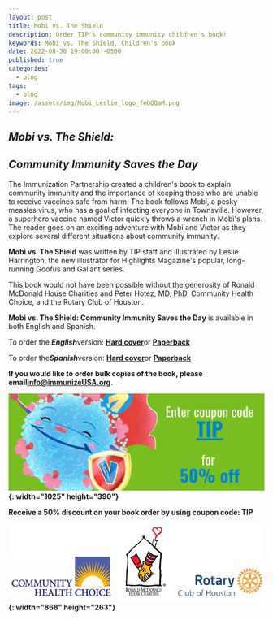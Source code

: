 ```yaml
---
layout: post
title: Mobi vs. The Shield
description: Order TIP's community immunity children's book!
keywords: Mobi vs. The Shield, Children's book
date: 2022-08-30 19:00:00 -0500
published: true
categories:
  - blog
tags:
  - blog
image: /assets/img/Mobi_Leslie_logo_feQQQaM.png
---
```

## *Mobi vs. The Shield:&nbsp;*

## ***Community Immunity Saves the Day***

The Immunization Partnership created a children's book to explain community immunity and the importance of keeping those who are unable to receive vaccines safe from harm. The book follows Mobi, a pesky measles virus, who has a goal of infecting everyone in Townsville. However, a superhero vaccine named Victor quickly throws a wrench in Mobi's plans. The reader goes on an exciting adventure with Mobi and Victor as they explore several different situations about community immunity.

**Mobi vs. The Shield** was written by TIP staff and illustrated by Leslie Harrington, the new illustrator for Highlights Magazine's popular, long-running Goofus and Gallant series.

This book would not have been possible without the generosity of Ronald McDonald House Charities and Peter Hotez, MD, PhD, Community Health Choice, and the Rotary Club of Houston.

**Mobi vs. The Shield: Community Immunity Saves the Day** is available in both English and Spanish.

To order the ***English***version: [**Hard cover**](https://store.bookbaby.com/bookshop/book/index.aspx?bookURL=Mobi-vs-The-Shield)or [**Paperback**](https://store.bookbaby.com/book/Mobi-vs-The-Shield3)

To order the***Spanish***version: [**Hard cover**](https://store.bookbaby.com/bookshop/book/index.aspx?bookURL=Mobi-vs-The-Shield1)or [**Paperback**](https://store.bookbaby.com/book/Mobi-vs-The-Shield2)

**If you would like to order bulk copies of the book, please email**[**info@immunizeUSA.org**](mailto:info@immunizeUSA.org)**.**

**![](/uploads/mobi-coupon-small.png){: width="1025" height="390"}**

**Receive a 50% discount on your book order by using coupon code: TIP**

**![](/uploads/sponsor-logos-across-4.PNG){: width="868" height="263"}**